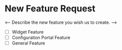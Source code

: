 # New Feature Request

<--
Describe the new feature you wish us to create.
-->

- [ ] Widget Feature
- [ ] Configuration Portal Feature
- [ ] General Feature